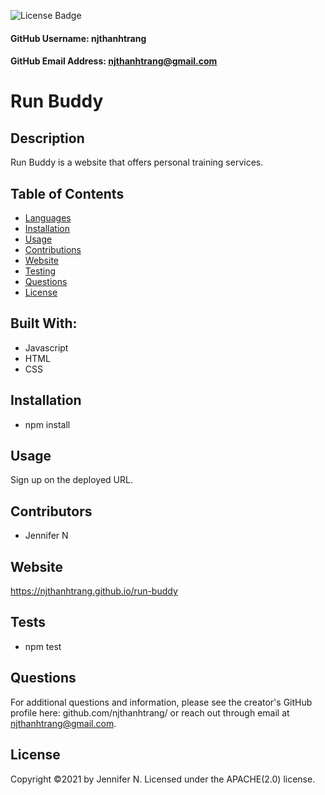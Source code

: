 
![License Badge](https://img.shields.io/badge/License-APACHE(2.0)-green.svg)

#### GitHub Username: njthanhtrang

#### GitHub Email Address: njthanhtrang@gmail.com


# Run Buddy

## Description
Run Buddy is a website that offers personal training services.

## Table of Contents
* [Languages](#languages)
* [Installation](#installation)
* [Usage](#usage)
* [Contributions](#contributions)
* [Website](#website)
* [Testing](#testing)
* [Questions](#questions)
* [License](#license)
## Built With:
* Javascript
* HTML
* CSS

## Installation
- npm install

## Usage
Sign up on the deployed URL.

## Contributors
- Jennifer N

## Website
https://njthanhtrang.github.io/run-buddy

## Tests
- npm test

## Questions
For additional questions and information, please see the creator's GitHub profile here: github.com/njthanhtrang/
or reach out through email at njthanhtrang@gmail.com.

## License
Copyright &copy;2021 by Jennifer N.
Licensed under the APACHE(2.0) license.
